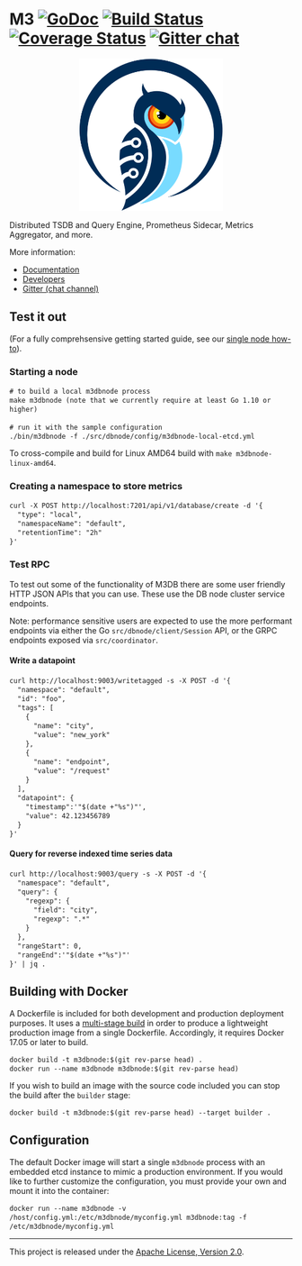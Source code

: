 # M3 [![GoDoc][doc-img]][doc] [![Build Status][ci-img]][ci] [![Coverage Status](https://codecov.io/gh/m3db/m3/branch/master/graph/badge.svg)](https://codecov.io/gh/m3db/m3) [![Gitter chat][gitter-img]](https://gitter.im/m3db/Lobby)

<p align="center"><img src="docs/theme/assets/images/M3-logo.png" alt="M3 Logo" width="256" height="270"></p>

Distributed TSDB and Query Engine, Prometheus Sidecar, Metrics Aggregator, and more.

More information:
- [Documentation](https://m3db.github.io/m3/)
- [Developers](https://github.com/m3db/m3/blob/master/DEVELOPER.md)
- [Gitter (chat channel)](https://gitter.im/m3db/Lobby)

## Test it out

(For a fully comprehsensive getting started guide, see our [single node how-to](https://m3db.github.io/m3/how_to/single_node/)).

### Starting a node

```
# to build a local m3dbnode process
make m3dbnode (note that we currently require at least Go 1.10 or higher)

# run it with the sample configuration
./bin/m3dbnode -f ./src/dbnode/config/m3dbnode-local-etcd.yml
```

To cross-compile and build for Linux AMD64 build with `make m3dbnode-linux-amd64`.

### Creating a namespace to store metrics

```
curl -X POST http://localhost:7201/api/v1/database/create -d '{
  "type": "local",
  "namespaceName": "default",
  "retentionTime": "2h"
}'
```

### Test RPC

To test out some of the functionality of M3DB there are some user friendly HTTP JSON APIs that you can use.  These use the DB node cluster service endpoints.

Note: performance sensitive users are expected to use the more performant endpoints via either the Go `src/dbnode/client/Session` API, or the GRPC endpoints exposed via `src/coordinator`.

#### Write a datapoint

```
curl http://localhost:9003/writetagged -s -X POST -d '{
  "namespace": "default",
  "id": "foo",
  "tags": [
    {
      "name": "city",
      "value": "new_york"
    },
    {
      "name": "endpoint",
      "value": "/request"
    }
  ],
  "datapoint": {
    "timestamp":'"$(date +"%s")"',
    "value": 42.123456789
  }
}'
```

#### Query for reverse indexed time series data

```
curl http://localhost:9003/query -s -X POST -d '{
  "namespace": "default",
  "query": {
    "regexp": {
      "field": "city",
      "regexp": ".*"
    }
  },
  "rangeStart": 0,
  "rangeEnd":'"$(date +"%s")"'
}' | jq .
```

## Building with Docker

A Dockerfile is included for both development and production deployment purposes. It uses a
[multi-stage build](https://docs.docker.com/develop/develop-images/multistage-build/) in order to
produce a lightweight production image from a single Dockerfile. Accordingly, it requires Docker
17.05 or later to build.

```
docker build -t m3dbnode:$(git rev-parse head) .
docker run --name m3dbnode m3dbnode:$(git rev-parse head)
```

If you wish to build an image with the source code included you can stop the build after the
`builder` stage:

```
docker build -t m3dbnode:$(git rev-parse head) --target builder .
```

## Configuration

The default Docker image will start a single `m3dbnode` process with an embedded etcd instance to
mimic a production environment. If you would like to further customize the configuration, you must
provide your own and mount it into the container:

```
docker run --name m3dbnode -v /host/config.yml:/etc/m3dbnode/myconfig.yml m3dbnode:tag -f /etc/m3dbnode/myconfig.yml
```

<hr>

This project is released under the [Apache License, Version 2.0](LICENSE).

[doc-img]: https://godoc.org/github.com/m3db/m3?status.svg
[doc]: https://godoc.org/github.com/m3db/m3
[ci-img]: https://semaphoreci.com/api/v1/m3db/m3/branches/master/shields_badge.svg
[ci]: https://semaphoreci.com/m3db/m3
[gitter-img]: https://badges.gitter.im/m3db.png
